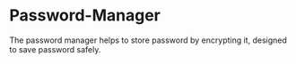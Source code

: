 # Password-Manager
The password manager helps to store password by encrypting it, designed to save password safely. 
